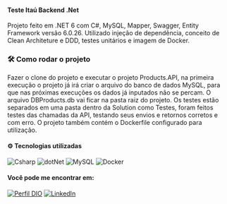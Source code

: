 #### Teste Itaú Backend .Net

Projeto feito em .NET 6 com C#, MySQL, Mapper, Swagger, Entity Framework versão 6.0.26.
Utilizado injeção de dependência, conceito de Clean Architeture e DDD, testes unitários e imagem de Docker.

###   🛠 Como rodar o projeto
Fazer o clone do projeto e executar o projeto Products.API, na primeira execução o projeto já irá criar o arquivo do banco de dados MySQL, para que nas próximas execuções os dados já inputados não se percam. O arquivo DBProducts.db vai ficar na pasta raiz do projeto.
Os testes estão separados em uma pasta dentro da Solution como Testes, foram feitos testes das chamadas da API, testando seus envios e retornos corretos e com erro.
O projeto também contém o Dockerfile configurado para utilização.

#### :gear: Tecnologias utilizadas

![Csharp](https://img.shields.io/badge/CSharp-%23934B8E?style=flat-square&labelColor=%23414141&logo=csharp&logoColor=white)
![dotNet](https://img.shields.io/badge/.NET-%23631F74?style=flat-square&labelColor=%23414141&logo=dotnet&logoColor=white)
![MySQL](https://img.shields.io/badge/mysql-%2300f.svg?style=for-the-badge&logo=mysql&logoColor=white)
![Docker](https://img.shields.io/docker/v/wcjiang/awesome-mac?logo=docker)


#### Você pode me encontrar em:

[![Perfil DIO](https://img.shields.io/badge/-Meu%20Perfil%20na%20DIO-30A3DC?style=for-the-badge)](https://www.dio.me/users/tamys_guimaraes)
[![LinkedIn](https://img.shields.io/badge/-LinkedIn-%230A66C2?style=flat-square&labelColor=%230A66C2&logo=linkedin&logoColor=black&link=https://www.linkedin.com/in/tamysguimaraes/)](https://www.linkedin.com/in/tamysguimaraes/)

#

